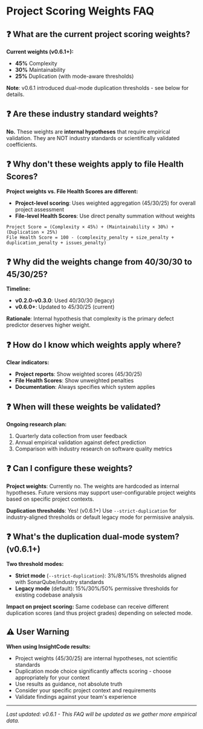 # Project Scoring Weights FAQ

## ❓ What are the current project scoring weights?

**Current weights (v0.6.1+):**
- **45%** Complexity 
- **30%** Maintainability
- **25%** Duplication (with mode-aware thresholds)

**Note**: v0.6.1 introduced dual-mode duplication thresholds - see below for details.

## ❓ Are these industry standard weights?

**No.** These weights are **internal hypotheses** that require empirical validation. They are NOT industry standards or scientifically validated coefficients.

## ❓ Why don't these weights apply to file Health Scores?

**Project weights vs. File Health Scores are different:**

- **Project-level scoring**: Uses weighted aggregation (45/30/25) for overall project assessment
- **File-level Health Scores**: Use direct penalty summation without weights

```
Project Score = (Complexity × 45%) + (Maintainability × 30%) + (Duplication × 25%)
File Health Score = 100 - (complexity_penalty + size_penalty + duplication_penalty + issues_penalty)
```

## ❓ Why did the weights change from 40/30/30 to 45/30/25?

**Timeline:**
- **v0.2.0-v0.3.0**: Used 40/30/30 (legacy)
- **v0.6.0+**: Updated to 45/30/25 (current)

**Rationale**: Internal hypothesis that complexity is the primary defect predictor deserves higher weight.

## ❓ How do I know which weights apply where?

**Clear indicators:**
- **Project reports**: Show weighted scores (45/30/25)
- **File Health Scores**: Show unweighted penalties
- **Documentation**: Always specifies which system applies

## ❓ When will these weights be validated?

**Ongoing research plan:**
1. Quarterly data collection from user feedback
2. Annual empirical validation against defect prediction
3. Comparison with industry research on software quality metrics

## ❓ Can I configure these weights?

**Project weights**: Currently no. The weights are hardcoded as internal hypotheses. Future versions may support user-configurable project weights based on specific project contexts.

**Duplication thresholds**: Yes! (v0.6.1+) Use `--strict-duplication` for industry-aligned thresholds or default legacy mode for permissive analysis.

## ❓ What's the duplication dual-mode system? (v0.6.1+)

**Two threshold modes:**
- **Strict mode** (`--strict-duplication`): 3%/8%/15% thresholds aligned with SonarQube/industry standards  
- **Legacy mode** (default): 15%/30%/50% permissive thresholds for existing codebase analysis

**Impact on project scoring:**
Same codebase can receive different duplication scores (and thus project grades) depending on selected mode.

## ⚠️ User Warning

**When using InsightCode results:**
- Project weights (45/30/25) are internal hypotheses, not scientific standards
- Duplication mode choice significantly affects scoring - choose appropriately for your context
- Use results as guidance, not absolute truth
- Consider your specific project context and requirements
- Validate findings against your team's experience

---

*Last updated: v0.6.1 - This FAQ will be updated as we gather more empirical data.*
